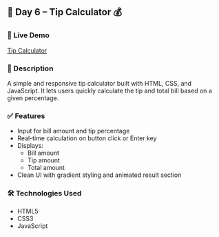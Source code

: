 ## 📅 Day 6 – Tip Calculator 💰

### 🔗 Live Demo
[Tip Calculator](https://whimsical-ganache-a6dd8e.netlify.app/)

### 📌 Description
A simple and responsive tip calculator built with HTML, CSS, and JavaScript. It lets users quickly calculate the tip and total bill based on a given percentage.

### ✅ Features
- Input for bill amount and tip percentage
- Real-time calculation on button click or Enter key
- Displays:
  - Bill amount
  - Tip amount
  - Total amount
- Clean UI with gradient styling and animated result section

### 🛠️ Technologies Used
- HTML5
- CSS3
- JavaScript 

